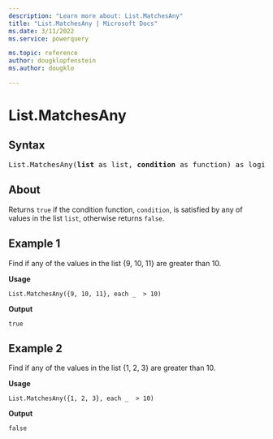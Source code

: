 ```yaml
---
description: "Learn more about: List.MatchesAny"
title: "List.MatchesAny | Microsoft Docs"
ms.date: 3/11/2022
ms.service: powerquery

ms.topic: reference
author: dougklopfenstein
ms.author: dougklo

---
```

# List.MatchesAny

## Syntax

<pre>
List.MatchesAny(<b>list</b> as list, <b>condition</b> as function) as logical
</pre>
  
## About

Returns `true` if the condition function, `condition`, is satisfied by any of values in the list `list`, otherwise returns `false`.

## Example 1

Find if any of the values in the list {9, 10, 11} are greater than 10.

**Usage**

```powerquery-m
List.MatchesAny({9, 10, 11}, each _  > 10)
```

**Output**

`true`

## Example 2

Find if any of the values in the list {1, 2, 3} are greater than 10.

**Usage**

```powerquery-m
List.MatchesAny({1, 2, 3}, each _  > 10)
```

**Output**

`false`
